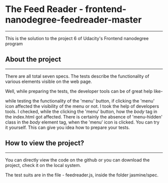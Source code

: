 # The Feed Reader - frontend-nanodegree-feedreader-master
---
This is the solution to the project 6 of Udacity's Frontend nanodegree program


## About the project
---
There are all total seven specs. The tests describe the functionality of various elements visible on the web page.

Well, while preparing the tests, the developer tools can be of great help like-
    
   while testing the functionality of the 'menu' button, if clicking the 'menu' icon affected the visibility of the menu or not. I took      the help of developers tools. I checked, while the clicking the 'menu' button, how the *body* tag in the index.html got affected. There    is certainly the absence of 'menu-hidden' class in the *body* element tag, when the 'menu' icon is clicked. You can try it yourself.      This can give you idea how to prepare your tests.


## How to view the project?
---
You can directly view the code on the github or you can download the project, check it on the local system.

The test suits are in the file - feedreader.js, inside the folder jasmine/spec.
